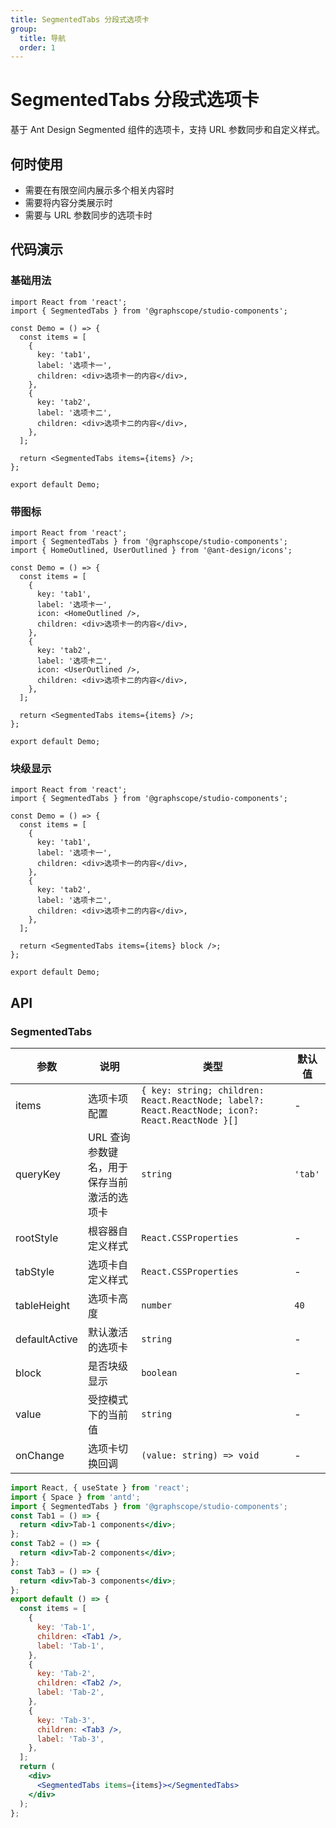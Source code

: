```yaml
---
title: SegmentedTabs 分段式选项卡
group:
  title: 导航
  order: 1
---
```


# SegmentedTabs 分段式选项卡

基于 Ant Design Segmented 组件的选项卡，支持 URL 参数同步和自定义样式。

## 何时使用

- 需要在有限空间内展示多个相关内容时
- 需要将内容分类展示时
- 需要与 URL 参数同步的选项卡时

## 代码演示

### 基础用法

```tsx
import React from 'react';
import { SegmentedTabs } from '@graphscope/studio-components';

const Demo = () => {
  const items = [
    {
      key: 'tab1',
      label: '选项卡一',
      children: <div>选项卡一的内容</div>,
    },
    {
      key: 'tab2',
      label: '选项卡二',
      children: <div>选项卡二的内容</div>,
    },
  ];

  return <SegmentedTabs items={items} />;
};

export default Demo;
```

### 带图标

```tsx
import React from 'react';
import { SegmentedTabs } from '@graphscope/studio-components';
import { HomeOutlined, UserOutlined } from '@ant-design/icons';

const Demo = () => {
  const items = [
    {
      key: 'tab1',
      label: '选项卡一',
      icon: <HomeOutlined />,
      children: <div>选项卡一的内容</div>,
    },
    {
      key: 'tab2',
      label: '选项卡二',
      icon: <UserOutlined />,
      children: <div>选项卡二的内容</div>,
    },
  ];

  return <SegmentedTabs items={items} />;
};

export default Demo;
```

### 块级显示

```tsx
import React from 'react';
import { SegmentedTabs } from '@graphscope/studio-components';

const Demo = () => {
  const items = [
    {
      key: 'tab1',
      label: '选项卡一',
      children: <div>选项卡一的内容</div>,
    },
    {
      key: 'tab2',
      label: '选项卡二',
      children: <div>选项卡二的内容</div>,
    },
  ];

  return <SegmentedTabs items={items} block />;
};

export default Demo;
```

## API

### SegmentedTabs

| 参数          | 说明                                       | 类型                                                                                            | 默认值  |
| ------------- | ------------------------------------------ | ----------------------------------------------------------------------------------------------- | ------- |
| items         | 选项卡项配置                               | `{ key: string; children: React.ReactNode; label?: React.ReactNode; icon?: React.ReactNode }[]` | -       |
| queryKey      | URL 查询参数键名，用于保存当前激活的选项卡 | `string`                                                                                        | `'tab'` |
| rootStyle     | 根容器自定义样式                           | `React.CSSProperties`                                                                           | -       |
| tabStyle      | 选项卡自定义样式                           | `React.CSSProperties`                                                                           | -       |
| tableHeight   | 选项卡高度                                 | `number`                                                                                        | `40`    |
| defaultActive | 默认激活的选项卡                           | `string`                                                                                        | -       |
| block         | 是否块级显示                               | `boolean`                                                                                       | -       |
| value         | 受控模式下的当前值                         | `string`                                                                                        | -       |
| onChange      | 选项卡切换回调                             | `(value: string) => void`                                                                       | -       |

```jsx
import React, { useState } from 'react';
import { Space } from 'antd';
import { SegmentedTabs } from '@graphscope/studio-components';
const Tab1 = () => {
  return <div>Tab-1 components</div>;
};
const Tab2 = () => {
  return <div>Tab-2 components</div>;
};
const Tab3 = () => {
  return <div>Tab-3 components</div>;
};
export default () => {
  const items = [
    {
      key: 'Tab-1',
      children: <Tab1 />,
      label: 'Tab-1',
    },
    {
      key: 'Tab-2',
      children: <Tab2 />,
      label: 'Tab-2',
    },
    {
      key: 'Tab-3',
      children: <Tab3 />,
      label: 'Tab-3',
    },
  ];
  return (
    <div>
      <SegmentedTabs items={items}></SegmentedTabs>
    </div>
  );
};
```
